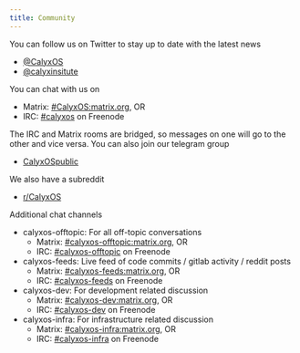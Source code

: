 ```yaml
---
title: Community
---
```


You can follow us on Twitter to stay up to date with the latest news
* [@CalyxOS](https://twitter.com/CalyxOS)
* [@calyxinsitute](https://twitter.com/calyxinstitute)

You can chat with us on

* Matrix: [#CalyxOS:matrix.org](https://matrix.to/#/#CalyxOS:matrix.org), OR
* IRC: [#calyxos](https://webchat.freenode.net/#calyxos) on Freenode

The IRC and Matrix rooms are bridged, so messages on one will go to the other and vice versa. You can also join our telegram group

* [CalyxOSpublic](https://t.me/CalyxOSpublic)

We also have a subreddit
* [r/CalyxOS](https://www.reddit.com/r/CalyxOS/)

Additional chat channels
* calyxos-offtopic: For all off-topic conversations
  * Matrix: [#calyxos-offtopic:matrix.org](https://matrix.to/#/#calyxos-offtopic:matrix.org), OR
  * IRC: [#calyxos-offtopic](https://webchat.freenode.net/#calyxos-offtopic) on Freenode
* calyxos-feeds: Live feed of code commits / gitlab activity / reddit posts
  * Matrix: [#calyxos-feeds:matrix.org](https://matrix.to/#/#calyxos-feeds:matrix.org), OR
  * IRC: [#calyxos-feeds](https://webchat.freenode.net/#calyxos-feeds) on Freenode
* calyxos-dev: For development related discussion
  * Matrix: [#calyxos-dev:matrix.org](https://matrix.to/#/#calyxos-dev:matrix.org), OR
  * IRC: [#calyxos-dev](https://webchat.freenode.net/#calyxos-dev) on Freenode
* calyxos-infra: For infrastructure related discussion
  * Matrix: [#calyxos-infra:matrix.org](https://matrix.to/#/#calyxos-infra:matrix.org), OR
  * IRC: [#calyxos-infra](https://webchat.freenode.net/#calyxos-infra) on Freenode